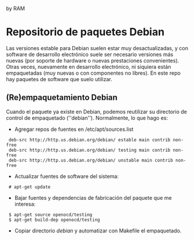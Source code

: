 by RAM

# Repositorio de paquetes Debian

Las versiones estable para Debian suelen estar muy desactualizadas, y con
software de desarrollo electrónico suele ser necesario versiones más nuevas
(por soporte de hardware o nuevas prestaciones convenientes).
Otras veces, nuevamente en desarrollo electrónico, ni siquiera están
empaquetadas (muy nuevas o con componentes no libres).
En este repo hay paquetes de software que suelo utilizar.

## (Re)empaquetamiento Debian

Cuando el paquete ya existe en Debian, podemos reutilizar su directorio de
control de empaquetado (''debian''). Normalmente, lo que hago es:
* Agregar repos de fuentes en /etc/apt/sources.list
```
 deb-src http://http.us.debian.org/debian/ estable main contrib non-free
 deb-src http://http.us.debian.org/debian/ testing main contrib non-free
 deb-src http://http.us.debian.org/debian/ unstable main contrib non-free
```
* Actualizar fuentes de software del sistema:
```
 # apt-get update
```
* Bajar fuentes y dependencias de fabricación del paquete que me interesa:
```
 $ apt-get source openocd/testing
 $ apt-get build-dep openocd/testing
```
* Copiar directorio *debian* y automatizar con Makefile el empaquetado.
